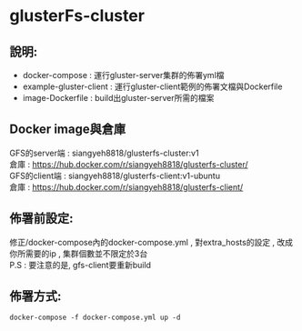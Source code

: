 # glusterFs-cluster

說明:
---
* docker-compose : 運行gluster-server集群的佈署yml檔 <br>
* example-gluster-client : 運行gluster-client範例的佈署文檔與Dockerfile <br>
* image-Dockerfile : build出gluster-server所需的檔案 <br>
 
Docker image與倉庫
---
GFS的server端 : siangyeh8818/glusterfs-cluster:v1 <br>
  倉庫 : https://hub.docker.com/r/siangyeh8818/glusterfs-cluster/ <br>
GFS的client端 : siangyeh8818/glusterfs-client:v1-ubuntu <br>
  倉庫 : https://hub.docker.com/r/siangyeh8818/glusterfs-client/ <br>

佈署前設定:
---
修正/docker-compose內的docker-compose.yml , 對extra_hosts的設定 , 改成你所需要的ip , 集群個數並不限定於3台 <br>
P.S : 要注意的是, gfs-client要重新build

佈署方式:
---
    docker-compose -f docker-compose.yml up -d
    
